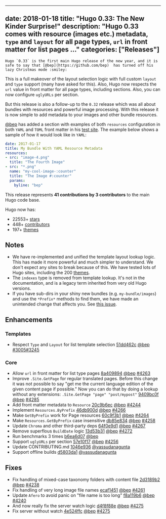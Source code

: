 
---
date: 2018-01-18
title: "Hugo 0.33: The New Kinder Surprise!"
description: "Hugo 0.33 comes with resource (images etc.) metadata, `type` and `layout` for all page types, `url` in front matter for list pages …"
categories: ["Releases"]
---

	Hugo `0.33` is the first main Hugo release of the new year, and it is safe to say that [@bep](https://github.com/bep)  has turned off his lazy Christmas mode :smiley:

This is a full makeover of the layout selection logic with full custom `layout` and `type` support (many have asked for this). Also, Hugo now respects the `url` value in front matter for all page types, including sections. Also, you can now configure `uglyURLs` per section.

But this release is also a follow-up to the `0.32` release which was all about bundles with resources and powerful image processing. With this release it is now simple to add metadata to your images and other bundle resources. 

[@bep](https://github.com/bep)  has added a section with examples of both `resources` configuration in both `YAML` and `TOML` front matter in his [test site](http://hugotest.bep.is/resourcemeta/). The example below shows a sample of how it would look like in `YAML`:

```yaml
date: 2017-01-17
title: My Bundle With YAML Resource Metadata
resources:
- src: "image-4.png"
  title: "The Fourth Image"
- src: "*.png"
  name: "my-cool-image-:counter"
  title: "The Image #:counter"
  params:
    byline: "bep"
```

This release represents **41 contributions by 3 contributors** to the main Hugo code base.

Hugo now has:

* 22553+ [stars](https://github.com/gohugoio/hugo/stargazers)
* 448+ [contributors](https://github.com/gohugoio/hugo/graphs/contributors)
* 197+ [themes](http://themes.gohugo.io/)

## Notes
* We have re-implemented and unified the template layout lookup logic. This has made it more powerful and much simpler to understand. We don't expect any sites to break because of this. We have tested lots of Hugo sites, including the 200 [themes](http://themes.gohugo.io/).
*  The `indexes` type is removed from template lookup. It's not in the documentation, and is a legacy term inherited from very old Hugo versions.
* If you have sub-dirs in your shiny new bundles (e.g. `my-bundle/images`) and use the `*Prefix*` methods to find them, we have made an unintended change that affects you. See [this issue](https://github.com/gohugoio/hugo/issues/4295).

## Enhancements

### Templates

* Respect `Type` and `Layout` for list template selection [51dd462c](https://github.com/gohugoio/hugo/commit/51dd462c3958f7cf032b06503f1f200a6aceebb9) [@bep](https://github.com/bep) [#3005](https://github.com/gohugoio/hugo/issues/3005)[#3245](https://github.com/gohugoio/hugo/issues/3245)

### Core

* Allow `url` in front matter for list type pages [8a409894](https://github.com/gohugoio/hugo/commit/8a409894bdb0972e152a2eccc47a2738568e1cfc) [@bep](https://github.com/bep) [#4263](https://github.com/gohugoio/hugo/issues/4263)
* Improve `.Site.GetPage` for regular translated pages. Before this change it was not possible to say "get me the current language edition of the given content page if possible." Now you can do that by doing a lookup without any extensions:  `.Site.GetPage "page" "post/mypost"` [9409bc0f](https://github.com/gohugoio/hugo/commit/9409bc0f799a8057836a14ccdf2833a55902175e) [@bep](https://github.com/bep) [#4285](https://github.com/gohugoio/hugo/issues/4285)
* Add front matter metadata to `Resource` [20c9b6ec](https://github.com/gohugoio/hugo/commit/20c9b6ec81171d1c586ea31d5d08b40b0edaffc6) [@bep](https://github.com/bep) [#4244](https://github.com/gohugoio/hugo/issues/4244)
* Implement `Resources.ByPrefix` [46db900d](https://github.com/gohugoio/hugo/commit/46db900dab9c0e6fcd9d227f10a32fb24f5c8bd9) [@bep](https://github.com/bep) [#4266](https://github.com/gohugoio/hugo/issues/4266)
* Make `GetByPrefix` work for Page resources [60c9f3b1](https://github.com/gohugoio/hugo/commit/60c9f3b1c34b69771e25a66906f150f460d73223) [@bep](https://github.com/bep) [#4264](https://github.com/gohugoio/hugo/issues/4264)
* Make `Resources.GetByPrefix` case insensitive [db85e834](https://github.com/gohugoio/hugo/commit/db85e83403913cff4b8737b138932b28e5bf6160) [@bep](https://github.com/bep) [#4258](https://github.com/gohugoio/hugo/issues/4258)
* Update `Chroma` and other third-party deps [64f0e9d1](https://github.com/gohugoio/hugo/commit/64f0e9d1c1d4ff2249fd9cf9749e70485002b36d) [@bep](https://github.com/bep) [#4267](https://github.com/gohugoio/hugo/issues/4267)
* Remove superflous `BuildDate` logic [13d53b31](https://github.com/gohugoio/hugo/commit/13d53b31f19240879122d6b7e4aaeb60b5130a3c) [@bep](https://github.com/bep) [#4272](https://github.com/gohugoio/hugo/issues/4272)
* Run benchmarks 3 times [b6ea6d07](https://github.com/gohugoio/hugo/commit/b6ea6d07d0b072d850fb066c78976acd6c2f5e81) [@bep](https://github.com/bep) 
* Support `uglyURLs` per section [57e10f17](https://github.com/gohugoio/hugo/commit/57e10f174e51cc5e1cf5f37eed30a0f3b153dd64) [@bep](https://github.com/bep) [#4256](https://github.com/gohugoio/hugo/issues/4256)
* Update CONTRIBUTING.md [1046e936](https://github.com/gohugoio/hugo/commit/1046e9363f2e382fd0b4aac838735ae4cbbebe5a) [@vassudanagunta](https://github.com/vassudanagunta) 
* Support offline builds [d5803da1](https://github.com/gohugoio/hugo/commit/d5803da1befba5446d1b2c1ad16f6467dc7b3991) [@vassudanagunta](https://github.com/vassudanagunta) 

## Fixes

* Fix handling of mixed-case taxonomy folders with content file [2d3189b2](https://github.com/gohugoio/hugo/commit/2d3189b22760e0a8995dae082a6bc5480f770bfe) [@bep](https://github.com/bep) [#4238](https://github.com/gohugoio/hugo/issues/4238)
* Fix handling of very long image file names [ecaf1451](https://github.com/gohugoio/hugo/commit/ecaf14514e06321823bdd10235cf23e7d654ba77) [@bep](https://github.com/bep) [#4261](https://github.com/gohugoio/hugo/issues/4261)
* Update `Afero` to avoid panic on "file name is too long" [f8a119b6](https://github.com/gohugoio/hugo/commit/f8a119b606d55aa4f31f16e5a3cadc929c99e4f8) [@bep](https://github.com/bep) [#4240](https://github.com/gohugoio/hugo/issues/4240)
* And now really fix the server watch logic [d4f8f88e](https://github.com/gohugoio/hugo/commit/d4f8f88e67f958b8010f90cb9b9854114e52dac2) [@bep](https://github.com/bep) [#4275](https://github.com/gohugoio/hugo/issues/4275)
* Fix server without watch [4e524ffc](https://github.com/gohugoio/hugo/commit/4e524ffcfff48c017717e261c6067416aa56410f) [@bep](https://github.com/bep) [#4275](https://github.com/gohugoio/hugo/issues/4275)






